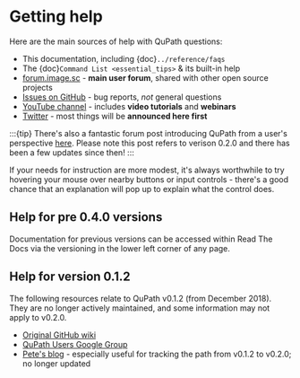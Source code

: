 # Getting help

Here are the main sources of help with QuPath questions:

- This documentation, including {doc}`../reference/faqs`
- The {doc}`Command List <essential_tips>` & its built-in help
- [forum.image.sc](https://forum.image.sc/tags/qupath) - **main user forum**, shared with other open source projects
- [Issues on GitHub](https://github.com/qupath/qupath/issues) - bug reports, *not* general questions
- [YouTube channel](http://youtube.com/c/qupath) - includes **video tutorials** and **webinars**
- [Twitter](https://twitter.com/QuPath) - most things will be **announced here first**

:::{tip}
There's also a fantastic forum post introducing QuPath from a user's perspective [here](https://forum.image.sc/t/qupath-intro-choose-your-own-analysis-adventure/27906). Please note this post refers to verison 0.2.0 and there has been a few updates since then!
:::

If your needs for instruction are more modest, it's always worthwhile to try hovering your mouse over nearby buttons or input controls - there's a good chance that an explanation will pop up to explain what the control does.

## Help for pre 0.4.0 versions
Documentation for previous versions can be accessed within Read The Docs via the versioning in the lower left corner of any page. 

## Help for  version 0.1.2

The following resources relate to QuPath v0.1.2 (from December 2018).
They are no longer actively maintained, and some information may not apply to v0.2.0.

- [Original GitHub wiki](https://github.com/qupath/qupath/wiki)
- [QuPath Users Google Group](https://groups.google.com/d/forum/qupath-users)
- [Pete's blog](https://petebankhead.github.io/) - especially useful for tracking the path from v0.1.2 to v0.2.0; no longer updated
